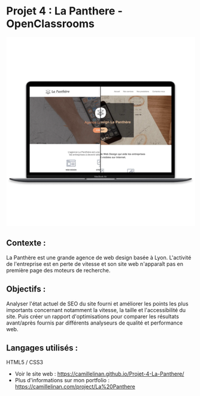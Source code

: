 # Projet 4 : La Panthere - OpenClassrooms

![Alt text](/lapanthereCover.webp?raw=true "Cover Booki OpenClassrooms")

## Contexte : 
La Panthère est une grande agence de web design basée à Lyon. L'activité de l'entreprise est en perte de vitesse et son site web n'apparaît pas en première page des moteurs de recherche.

## Objectifs : 
Analyser l'état actuel de SEO du site fourni et améliorer les points les plus importants concernant notamment la vitesse, la taille et l'accessibilité du site. Puis créer un rapport d'optimisations pour comparer les résultats avant/après fournis par différents analyseurs de qualité et performance web.

## Langages utilisés : 
HTML5 / CSS3

+ Voir le site web : https://camillelinan.github.io/Projet-4-La-Panthere/
+ Plus d'informations sur mon portfolio : https://camillelinan.com/project/La%20Panthere
